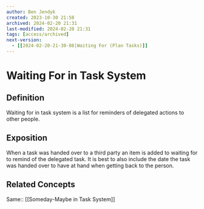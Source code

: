 ```yaml
---
author: Ben Jendyk
created: 2023-10-30 21:58
archived: 2024-02-20 21:31
last-modified: 2024-02-20 21:31
tags: [access/archived]
next-version:
  - [[2024-02-20-21-30-08|Waiting For (Plan Tasks)]]
---
```


# Waiting For in Task System

## Definition

Waiting for in task system is a list for reminders of delegated actions to other people.

## Exposition

When a task was handed over to a third party an item is added to waiting for to remind of the delegated task. It is best to also include the date the task was handed over to have at hand when getting back to the person.

## Related Concepts

Same:: [[Someday-Maybe in Task System]]
